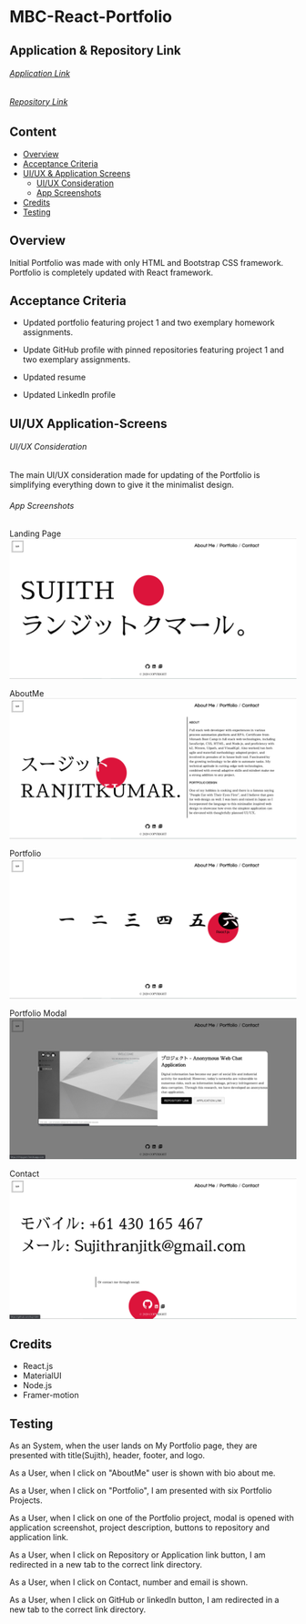 # MBC-React-Portfolio

## Application & Repository Link

###### [Application Link](https://suji-gith.github.io/MBC-React-Portfolio/)

###### [Repository Link](https://github.com/Suji-GitH/MBC-Portfolio)

## Content

- [Overview](#Overview)
- [Acceptance Criteria](#Acceptance-Criteria)
- [UI/UX & Application Screens](#UI/UX-Application-Screens)
  - [UI/UX Consideration](#UI/UX-Consideration)
  - [App Screenshots](#App-Screenshots)
- [Credits](#Credits)
- [Testing](#Testing)

## Overview

Initial Portfolio was made with only HTML and Bootstrap CSS framework. Portfolio is completely updated with React framework.

## Acceptance Criteria

- Updated portfolio featuring project 1 and two exemplary homework assignments.

- Update GitHub profile with pinned repositories featuring project 1 and two exemplary assignments.

- Updated resume

- Updated LinkedIn profile

## UI/UX Application-Screens

###### UI/UX Consideration

The main UI/UX consideration made for updating of the Portfolio is simplifying everything down to give it the minimalist design.

###### App Screenshots

Landing Page
<img src = "./src/assets/img/Screenshots/LandingPage.jpg">

AboutMe
<img src = "./src/assets/img/Screenshots/About.jpg">

Portfolio
<img src = "./src/assets/img/Screenshots/Portfolio.jpg">

Portfolio Modal
<img src = "./src/assets/img/Screenshots/PortfolioProject.jpg">

Contact
<img src = "./src/assets/img/Screenshots/Contact.jpg">

## Credits

- React.js
- MaterialUI
- Node.js
- Framer-motion

## Testing

As an System, when the user lands on My Portfolio page, they are presented with title(Sujith), header, footer, and logo.

As a User, when I click on "AboutMe" user is shown with bio about me.

As a User, when I click on "Portfolio", I am presented with six Portfolio Projects.

As a User, when I click on one of the Portfolio project, modal is opened with application screenshot, project description, buttons to repository and application link.

As a User, when I click on Repository or Application link button, I am redirected in a new tab to the correct link directory.

As a User, when I click on Contact, number and email is shown.

As a User, when I click on GitHub or linkedIn button, I am redirected in a new tab to the correct link directory.
